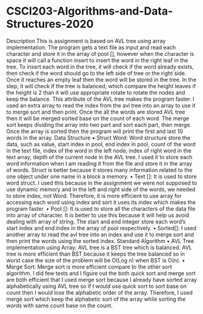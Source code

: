 # CSCI203-Algorithms-and-Data-Structures-2020

Description
This is assignment is based on AVL tree using array implementation. The program gets a text file as input and read each character and store it in the array of pool [], however when the character is space it will call a function insert to insert the word in the right leaf in the tree. To insert each word in the tree, it will check if the word already exists, then check if the word should go to the left side of tree or the right side. Once it reaches an empty leaf then the word will be stored in the tree. 
In the step, it will check if the tree is balanced, which compare the height leaves if the height is 2 than it will use appropriate rotate to rotate the nodes and keep the balance. This attribute of the AVL tree makes the program faster. I used an extra array to read the index from the avl tree into an array to use it to merge sort and then print.
Once the all the words are stored AVL tree then it will be merged sorted base on the count of each word. The merge sort keeps dividing the array into two part and sort each part, then merge. 
Once the array is sorted then the program will print the first and last 10 words in the array. 
Data Structure 
•	Struct Word: Word structure store the data, such as value, start index in pool, end index in pool, count of the word in the text file, index of the word in the left node, index of right word in the text array, depth of the current node in the AVL tree. I used it to store each word information when I am reading it from the file and store it in the array of words. Struct is better because it stores many information related to the one object under one name in a block a memory.
•	Text []: It is used to store word struct. I used this because in the assignment we were not supposed to use dynamic memory and in the left and right side of the words, we needed to store index, not Word. Therefore, it is more efficient to use array for accessing each word using index and sort it uses its index which makes the program faster. 
•	Pool []: It is used to store all the characters of the data file into array of character. It is better to use this because it will help us avoid dealing with array of string. The start and end integer store each word’s start index and end index in the array of pool respectively. 
•	Sorted[]: I used another array to read the avl tree into an index and use it to merge sort and then print the words using the sorted index. 
Standard Algorithm 
•	AVL Tree implementation using Array: AVL tree is a BST tree which is balanced. AVL tree is more efficient than BST because it keeps the tree balanced so in worst case the size of the problem will be O(Log n) when BST is O(n).
•	Merge Sort: Merge sort is more efficient compare to the other sort algorithm. I did few tests and I figure out the both quick sort and merge sort are both efficient that I used merge sort because I already have sorted array alphabetically using AVL tree so if I would use quick sort to sort base on count then I would lose the alphabetic order of the array. Therefore, I used merge sort which keep the alphabetic sort of the array while sorting the words with same count base on the count.  
